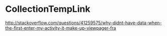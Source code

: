 # CollectionTempLink
http://stackoverflow.com/questions/41259575/why-didnt-have-data-when-the-first-enter-my-activity-it-make-up-viewpager-fra
